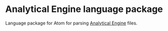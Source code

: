 # Analytical Engine language package

Language package for Atom for parsing [Analytical Engine](http://fourmilab.ch/babbage/contents.html) files.
